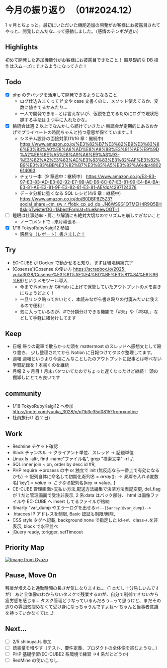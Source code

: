 # 今月の振り返り　（01#2024.12）

<!-- ひとこと -->

1 ヶ月とちょっと。最初にいただいた機能追加の開発がお客様にお披露目されて
やっと、開発したんだな...って感動しました。（感情のテンポが遅い）

## Highlights

<!-- 褒められたこと、うまくいったこと、楽しかったこと -->

初めて開発した追加機能分がお客様にお披露目できたこと！
超基礎的な DB 操作はスムーズにできるようになってきた！

## Todo

<!-- 先月立てた目標に対して、達成できたか -->

- [x] php のデバッグを活用して開発できるようになること
  - ログ仕込みまくって if 文や case 文書くのに、メソッド使えてるか、変数に値きてるかみたり...
  - 一人で開発できる...とは言えないが、仮説を立てるためにログで現状把握する手法は１つ手に入れたかな。
- [x] 輪読会は週 2 以上でなんかしら続けていきたい
      輪読会が定期的にあるおかげでプライベートの時間ちゃんと持つ意思が保てています...!!
  - システム設計の面接対策(11/16 章：継続中)
    https://www.amazon.co.jp/%E3%82%B7%E3%82%B9%E3%83%86%E3%83%A0%E8%A8%AD%E8%A8%88%E3%81%AE%E9%9D%A2%E6%8E%A5%E8%A9%A6%E9%A8%93-%E3%82%A2%E3%83%AC%E3%83%83%E3%82%AF%E3%82%B9%E3%83%BB%E3%82%B7%E3%83%A5%E3%82%A6/dp/4802614063
  - チェリー本（9 章途中：継続中）
    https://www.amazon.co.jp/E3-83-97-E3-83-AD-E3-82-92-E7-9B-AE-E6-8C-87-E3-81-99-E4-BA-BA-E3-81-AE-E3-81-9F-E3-82-81-E3-81-AE/dp/4297124378
  - データ分析に強くなる SQL レシピ(4/6 章：継続中)
    https://www.amazon.co.jp/dp/B0DBP8Z5Z3?social_share=cm_sw_r_ffobk_cp_ud_dp_JN6WS9G1QTMEH4R9Q5BH&skipTwisterOG=1&bestFormat=true&newOGT=1
- [ ] 睡眠は仕事効率・肩こり解消にも絶対大切なのでリズムを崩しすぎないこと
  - ノーコメントで...来月頑張る...
- [x] 1/18 TokyoRubyKaigi12 参加
  - [感想文（レポート）書きました！](https://note.com/yuuka_3028/n/nf1b3e35d0815?from=notice)

## Try

<!-- Todo以外に挑戦したこと、新しく始めたこと -->

- EC-CUBE が Docker で動かせると知り、まずは環境構築完了
- [Cosense](Cosense の使い方 https://scrapbox.io/2025-yuka3028/Cosense%E3%81%AE%E4%BD%BF%E3%81%84%E6%96%B9)というメモツール導入
  - 今まで Notion か GitHub に上げて保管していたアウトプットのメモ書きにちょうどよく！
  - 一旦リンク貼っておいとく、本読みながら書き殴りの付箋みたいに使えるので便利！
  - 気に入っているのが、#で分類分けできる機能で「#未」や「#SQL」などして手軽に紐付けしてます

## Keep

<!-- 先月から継続していることの進捗・やり切ったこと、維持できている挑戦 -->

- 日報
  帰りの電車で散らかった頭を mattermost のスレッドへ感想文として殴り書き、
  少し整理されてから Notion に日報つけてタスク整理してます。
- 週報
  週報というより今週こんなことしたのアウトプットに記事とは呼べない学習記録を 1 本書くのを継続
- 月報
  2 ヶ月目！月末バタついてたのでちょっと遅くなったけど継続！
  頭の棚卸しにとても良いです

## community

- 1/18 TokyoRubyKaigi12 へ参加
  https://note.com/yuuka_3028/n/nf1b3e35d0815?from=notice
- 社員旅行(1 泊 2 日)

## Work

<!-- 業務で経験した技術 -->

- Redmine チケット確認
- Slack チャンネル → クライアント単位、スレッド → 話題単位
- Linux ls -altr, find -name"ファイル名", grep "検索文字" -rl ./,
- SQL inner join ~ on, order by desc id #R,
- PHP require →prosess の中 or 独立で init (無反応なら一番上で有効になるかも) → 配列自体に命名して初期化$配列名= array();
      →要素を入れる$変数名[‘key’] = $value→こうなる$配列名[key ⇒ value…]
- CE-CUBE 管理画面>支払い方法,配送方法編集で決済方法表記変更, del_flag が 1 だと管理画面で受注非表示, 2 系:data はバック部分、
  html は画像ファイルや EC-CUBE へ insert してるファイルが格納
- Smarty "var_dump やエラーログを出せる`<!--{$array|@var_dump}-->`
- .htacces IP アドレスを制限, Basic 認証も制限/解除,
- CSS style タグへ記載, background none で指定した id→#、class→.を非表示, block で水平並べ
- jQuery ready, torigger, setTimeout

## Priority Map

<!-- 現状の優先順位(x,y軸に位置どり)、今後どの軸方面へ伸ばしていきたいと考えてるか(矢印)を視覚化 -->

[![Image from Gyazo](https://i.gyazo.com/7fa0f786334e38c64cd5f29469e8b330.png)](https://gyazo.com/7fa0f786334e38c64cd5f29469e8b330)
## Pause, Move On

<!-- ネガティブ要素から今後どう活かすか宣言、ちょっとは吐き出させてくれ -->

残業が増えると通勤時間の長さが気になりますね...（1 本だし十分易しいんですが）
あと全体像のわからないタスクで残業するのが、自分で制御できないから疲労感を感じる...
タスク管理どうなっているんだろう...って思うけど、まだその辺りの雰囲気掴めなくて受け身になっちゃうんですよね〜
ちゃんと当事者意識を持っていかなくては...!!

## Next...

- [ ] 2/5 shibuya.ts 参加
- [ ] 読書量を増やす（テスト、要件定義、プロダクトの全体像を掴むような...）
- [ ] PHP 基礎学習(EC-CUBE2 系環境で練習 →4 系だとどうか)
- [ ] RedMine の使いこなし
